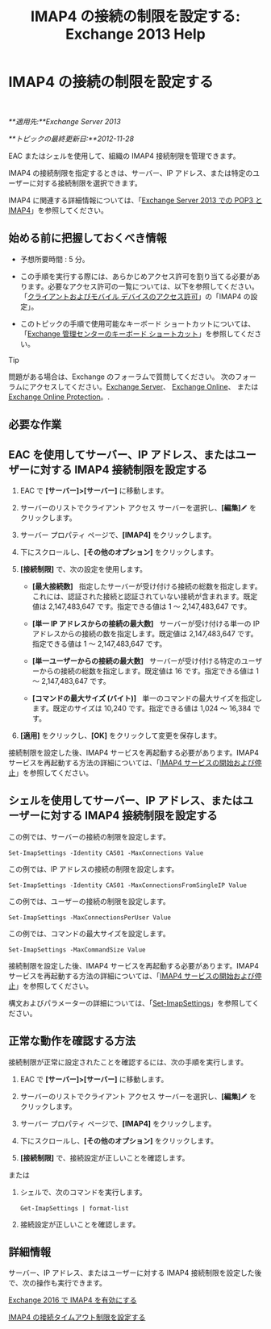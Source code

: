 ﻿---
title: 'IMAP4 の接続の制限を設定する: Exchange 2013 Help'
TOCTitle: IMAP4 の接続の制限を設定する
ms:assetid: 8e3aa366-e77c-4c70-b78d-ddbb178cb521
ms:mtpsurl: https://technet.microsoft.com/ja-jp/library/Bb123712(v=EXCHG.150)
ms:contentKeyID: 50555827
ms.date: 04/24/2018
mtps_version: v=EXCHG.150
ms.translationtype: HT
---

# IMAP4 の接続の制限を設定する

 

_**適用先:**Exchange Server 2013_

_**トピックの最終更新日:**2012-11-28_

EAC またはシェルを使用して、組織の IMAP4 接続制限を管理できます。

IMAP4 の接続制限を指定するときは、サーバー、IP アドレス、または特定のユーザーに対する接続制限を選択できます。

IMAP4 に関連する詳細情報については、「[Exchange Server 2013 での POP3 と IMAP4](pop3-and-imap4-in-exchange-server-2013-exchange-2013-help.md)」を参照してください。

## 始める前に把握しておくべき情報

  - 予想所要時間 : 5 分。

  - この手順を実行する際には、あらかじめアクセス許可を割り当てる必要があります。必要なアクセス許可の一覧については、以下を参照してください。「[クライアントおよびモバイル デバイスのアクセス許可](clients-and-mobile-devices-permissions-exchange-2013-help.md)」の「IMAP4 の設定」。

  - このトピックの手順で使用可能なキーボード ショートカットについては、「[Exchange 管理センターのキーボード ショートカット](keyboard-shortcuts-in-the-exchange-admin-center-exchange-online-protection-help.md)」を参照してください。


> [!TIP]
> 問題がある場合は、Exchange のフォーラムで質問してください。 次のフォーラムにアクセスしてください。<A href="https://go.microsoft.com/fwlink/p/?linkid=60612">Exchange Server</A>、 <A href="https://go.microsoft.com/fwlink/p/?linkid=267542">Exchange Online</A>、 または <A href="https://go.microsoft.com/fwlink/p/?linkid=285351">Exchange Online Protection</A>。.



## 必要な作業

## EAC を使用してサーバー、IP アドレス、またはユーザーに対する IMAP4 接続制限を設定する

1.  EAC で **\[サーバー\]\>\[サーバー\]** に移動します。

2.  サーバーのリストでクライアント アクセス サーバーを選択し、**\[編集\]**![編集アイコン](images/Bb124582.6f53ccb2-1f13-4c02-bea0-30690e6ea71d(EXCHG.150).gif "編集アイコン") をクリックします。

3.  サーバー プロパティ ページで、**\[IMAP4\]** をクリックします。

4.  下にスクロールし、**\[その他のオプション\]** をクリックします。

5.  **\[接続制限\]** で、次の設定を使用します。
    
      - **\[最大接続数\]**   指定したサーバーが受け付ける接続の総数を指定します。これには、認証された接続と認証されていない接続が含まれます。既定値は 2,147,483,647 です。指定できる値は 1 ～ 2,147,483,647 です。
    
      - **\[単一 IP アドレスからの接続の最大数\]**   サーバーが受け付ける単一の IP アドレスからの接続の数を指定します。既定値は 2,147,483,647 です。指定できる値は 1 ～ 2,147,483,647 です。
    
      - **\[単一ユーザーからの接続の最大数\]**   サーバーが受け付ける特定のユーザーからの接続の総数を指定します。既定値は 16 です。指定できる値は 1 ～ 2,147,483,647 です。
    
      - **\[コマンドの最大サイズ (バイト)\]**   単一のコマンドの最大サイズを指定します。既定のサイズは 10,240 です。指定できる値は 1,024 ～ 16,384 です。

6.  **\[適用\]** をクリックし、**\[OK\]** をクリックして変更を保存します。

接続制限を設定した後、IMAP4 サービスを再起動する必要があります。IMAP4 サービスを再起動する方法の詳細については、「[IMAP4 サービスの開始および停止](start-and-stop-the-imap4-services-exchange-2013-help.md)」を参照してください。

## シェルを使用してサーバー、IP アドレス、またはユーザーに対する IMAP4 接続制限を設定する

この例では、サーバーの接続の制限を設定します。

    Set-ImapSettings -Identity CAS01 -MaxConnections Value

この例では、IP アドレスの接続の制限を設定します。

    Set-ImapSettings -Identity CAS01 -MaxConnectionsFromSingleIP Value

この例では、ユーザーの接続の制限を設定します。

    Set-ImapSettings -MaxConnectionsPerUser Value

この例では、コマンドの最大サイズを設定します。

    Set-ImapSettings -MaxCommandSize Value

接続制限を設定した後、IMAP4 サービスを再起動する必要があります。IMAP4 サービスを再起動する方法の詳細については、「[IMAP4 サービスの開始および停止](start-and-stop-the-imap4-services-exchange-2013-help.md)」を参照してください。

構文およびパラメーターの詳細については、「[Set-ImapSettings](https://technet.microsoft.com/ja-jp/library/aa998252\(v=exchg.150\))」を参照してください。

## 正常な動作を確認する方法

接続制限が正常に設定されたことを確認するには、次の手順を実行します。

1.  EAC で **\[サーバー\]\>\[サーバー\]** に移動します。

2.  サーバーのリストでクライアント アクセス サーバーを選択し、**\[編集\]**![編集アイコン](images/Bb124582.6f53ccb2-1f13-4c02-bea0-30690e6ea71d(EXCHG.150).gif "編集アイコン") をクリックします。

3.  サーバー プロパティ ページで、**\[IMAP4\]** をクリックします。

4.  下にスクロールし、**\[その他のオプション\]** をクリックします。

5.  **\[接続制限\]** で、接続設定が正しいことを確認します。

または

1.  シェルで、次のコマンドを実行します。
    
        Get-ImapSettings | format-list

2.  接続設定が正しいことを確認します。

## 詳細情報

サーバー、IP アドレス、またはユーザーに対する IMAP4 接続制限を設定した後で、次の操作も実行できます。

[Exchange 2016 で IMAP4 を有効にする](enable-imap4-in-exchange-2013-exchange-2013-help.md)

[IMAP4 の接続タイムアウト制限を設定する](set-connection-time-out-limits-for-imap4-exchange-2013-help.md)

